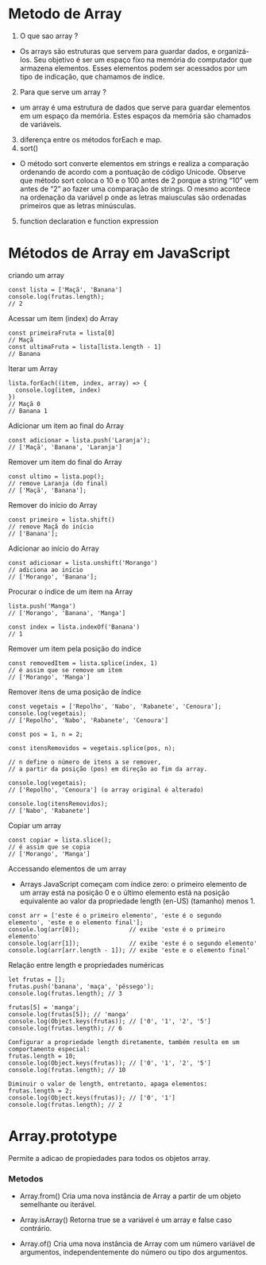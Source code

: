 # Metodo de Array

1. O que sao array ?
 - Os arrays são estruturas que servem para guardar dados, e organizá-los. Seu objetivo é ser um espaço fixo na memória do computador que armazena elementos. Esses elementos podem ser acessados por um tipo de indicação, que chamamos de índice.
2. Para que serve um array ?
  - um array é uma estrutura de dados que serve para guardar elementos em um espaço da memória. Estes espaços da memória são chamados de variáveis.
3. diferença entre os métodos forEach e map.
4. sort()
  - O método sort converte elementos em strings e realiza a comparação ordenando de acordo com a pontuação de código Unicode. Observe que método sort coloca o 10 e o 100 antes de 2 porque a string “10” vem antes de “2” ao fazer uma comparação de strings. O mesmo acontece na ordenação da variável p onde as letras maiusculas são ordenadas primeiros que as letras minúsculas.
5. function declaration e function expression


# Métodos de Array em JavaScript

criando um array
```
const lista = ['Maçã', 'Banana']
console.log(frutas.length);
// 2
```
Acessar um item (index) do Array
```
const primeiraFruta = lista[0]
// Maçã
const ultimaFruta = lista[lista.length - 1]
// Banana
```
Iterar um Array
```
lista.forEach((item, index, array) => {
  console.log(item, index)
})
// Maçã 0
// Banana 1
```
Adicionar um item ao final do Array
```
const adicionar = lista.push('Laranja');
// ['Maçã', 'Banana', 'Laranja']
```
Remover um item do final do Array
```
const ultimo = lista.pop();
// remove Laranja (do final)
// ['Maçã', 'Banana'];
```
Remover do início do Array
```
const primeiro = lista.shift()
// remove Maçã do início
// ['Banana'];
```
Adicionar ao início do Array
```
const adicionar = lista.unshift('Morango')
// adiciona ao início
// ['Morango', 'Banana'];
```

Procurar o índice de um item na Array
```
lista.push('Manga')
// ['Morango', 'Banana', 'Manga']

const index = lista.indexOf('Banana')
// 1
```
Remover um item pela posição do índice
```
const removedItem = lista.splice(index, 1)
// é assim que se remove um item
// ['Morango', 'Manga']
```
Remover itens de uma posição de índice
```
const vegetais = ['Repolho', 'Nabo', 'Rabanete', 'Cenoura'];
console.log(vegetais);
// ['Repolho', 'Nabo', 'Rabanete', 'Cenoura']

const pos = 1, n = 2;

const itensRemovidos = vegetais.splice(pos, n);

// n define o número de itens a se remover,
// a partir da posição (pos) em direção ao fim da array.

console.log(vegetais);
// ['Repolho', 'Cenoura'] (o array original é alterado)

console.log(itensRemovidos);
// ['Nabo', 'Rabanete']
```
Copiar um array
```
const copiar = lista.slice();
// é assim que se copia
// ['Morango', 'Manga']
```
Accessando elementos de um array
 - Arrays JavaScript começam com índice zero: o primeiro elemento de um array está na posição 0 e o último elemento está na posição equivalente ao valor da propriedade length (en-US) (tamanho) menos 1.
```
const arr = ['este é o primeiro elemento', 'este é o segundo elemento', 'este e o elemento final'];
console.log(arr[0]);              // exibe 'este é o primeiro elemento'
console.log(arr[1]);              // exibe 'este é o segundo elemento'
console.log(arr[arr.length - 1]); // exibe 'este e o elemento final'
```
Relação entre length e propriedades numéricas
```
let frutas = [];
frutas.push('banana', 'maça', 'pêssego');
console.log(frutas.length); // 3

frutas[5] = 'manga';
console.log(frutas[5]); // 'manga'
console.log(Object.keys(frutas)); // ['0', '1', '2', '5']
console.log(frutas.length); // 6

Configurar a propriedade length diretamente, também resulta em um comportamento especial:
frutas.length = 10;
console.log(Object.keys(frutas)); // ['0', '1', '2', '5']
console.log(frutas.length); // 10

Diminuir o valor de length, entretanto, apaga elementos:
frutas.length = 2;
console.log(Object.keys(frutas)); // ['0', '1']
console.log(frutas.length); // 2
```
# Array.prototype
Permite a adicao de propiedades para todos os objetos array.

### Metodos

- Array.from()
Cria uma nova instância de Array a partir de um objeto semelhante ou iterável.

- Array.isArray()
Retorna true se a variável é um array e false caso contrário.

- Array.of()
Cria uma nova instância de Array com um número variável de argumentos, independentemente do número ou tipo dos argumentos.









